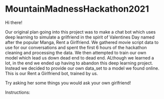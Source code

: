 # MountainMadnessHackathon2021

Hi there!

Our original plan going into this project was to make a chat bot which uses deep learning to simulate a grilfriend in the spirit of Valentines Day named after the popular Manga, Rent a Girlfriend. We gathered movie script data to use for our conversations and spent the first 6 hours of the hackathon cleaning and processing the data. We then attempted to train our own model which lead us down dead end to dead end. ALthough we learned a lot, in the end we ended up having to abandon this deep learning project. Instead we decided to provide our own data_set to a model we found online. This is our Rent a Girlfriend bot, trained by us. 

Try asking her some things you would ask your own girlfriend!

Instructions:




